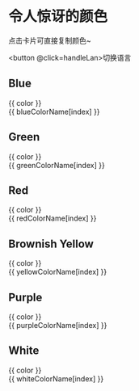<script setup>
import { ref, computed } from 'vue'
import {
  BLUE_COLOR, BLUE_COLOR_NAME, GREEN_COLOR, GREEN_COLOR_NAME, RED_COLOR, RED_COLOR_NAME, BROWNISH_YELLOW, BROWNISH_YELLOW_NAME, PURPLE_COLOR, PURPLE_COLOR_NAME, WHITE_COLOR, WHITE_COLOR_NAME, BLUE_COLOR_NAME_CN, GREEN_COLOR_NAME_CN, RED_COLOR_NAME_CN, BROWNISH_YELLOW_NAME_CN, PURPLE_COLOR_NAME_CN, WHITE_COLOR_NAME_CN,
} from './color.constant.js'

const isCNNow = ref(false)
const handleLan = () => {
  isCNNow.value = !isCNNow.value
}

const blueColor = ref(BLUE_COLOR)
const blueColorName = computed(() => isCNNow.value ? BLUE_COLOR_NAME_CN : BLUE_COLOR_NAME)
const greenColor = ref(GREEN_COLOR)
const greenColorName = computed(() => isCNNow.value ? GREEN_COLOR_NAME_CN : GREEN_COLOR_NAME)
const redColor = ref(RED_COLOR)
const redColorName = computed(() => isCNNow.value ? RED_COLOR_NAME_CN : RED_COLOR_NAME)
const yellowColor = ref(BROWNISH_YELLOW)
const yellowColorName = computed(() => isCNNow.value ? BROWNISH_YELLOW_NAME_CN : BROWNISH_YELLOW_NAME)
const purpleColor = ref(PURPLE_COLOR)
const purpleColorName = computed(() => isCNNow.value ? PURPLE_COLOR_NAME_CN : PURPLE_COLOR_NAME)
const whiteColor = ref(WHITE_COLOR)
const whiteColorName = computed(() => isCNNow.value ? WHITE_COLOR_NAME_CN : WHITE_COLOR_NAME)

const hiddenFlag = ref({
  blue: {},
  green: {},
  red: {},
  yellow: {},
  purple: {},
  white: {}
})

const handleClick = (type, index) => {
  let selected = null
  let temp = ''
  let copy = ''

  switch (type) {
    case 'blue': 
      selected = blueColorName.value
      temp = blueColorName.value[index]
      copy = blueColor.value[index]
      break
    case 'green': 
      selected = greenColorName.value
      temp = greenColorName.value[index]
      copy = greenColor.value[index]
      break
    case 'red': 
      selected = redColorName.value
      temp = redColorName.value[index]
      copy = redColor.value[index]
      break
    case 'purple': 
      selected = purpleColorName.value
      temp = purpleColorName.value[index]
      copy = purpleColor.value[index]
      break
    case 'yellow': 
      selected = yellowColorName.value
      temp = yellowColorName.value[index]
      copy = yellowColor.value[index]
      break
    default: 
      selected = whiteColorName.value
      temp = whiteColorName.value[index]
      copy = whiteColor.value[index]
  }

  hiddenFlag.value[type][index] = 1
  navigator.clipboard.writeText(copy)
  selected[index] = 'Copy!'
  setTimeout(() => {
    selected[index] = temp
    hiddenFlag.value[type][index] = 0
  }, 2000)
}
</script>

# 令人惊讶的颜色

<div :class=$style.card :style="{backgroundColor: blueColor[0], width: '150px', marginTop: '20px'}">
  点击卡片可直接复制颜色~
</div>

<button @click=handleLan>切换语言</button>

## Blue

<div :class="$style.container">
  <div 
    v-for="(color, index) in blueColor"
    :class=$style.card
    :style="{backgroundColor: color}"
    :onClick="() => handleClick('blue', index)"
  >
    <div v-if="!hiddenFlag['blue'][index]">{{ color }}</div>
    <div>{{ blueColorName[index] }}</div>
  </div>
</div>

## Green

<div :class="$style.container">
  <div
    v-for="(color, index) in greenColor"
    :class=$style.card
    :style="{backgroundColor: color}"
    :onClick="() => handleClick('green', index)"
  >
    <div v-if="!hiddenFlag['green'][index]">{{ color }}</div>
    <div>{{ greenColorName[index] }}</div>
  </div>
</div>

## Red

<div :class="$style.container">
  <div
    v-for="(color, index) in redColor"
    :class=$style.card
    :style="{backgroundColor: color}"
    :onClick="() => handleClick('red', index)"
  >
    <div  v-if="!hiddenFlag['red'][index]">{{ color }}</div>
    <div>{{ redColorName[index] }}</div>
  </div>
</div>

## Brownish Yellow

<div :class="$style.container">
  <div
    v-for="(color, index) in yellowColor"
    :class=$style.card
    :style="{backgroundColor: color}"
    :onClick="() => handleClick('yellow', index)"
  >
    <div  v-if="!hiddenFlag['yellow'][index]">{{ color }}</div>
    <div>{{ yellowColorName[index] }}</div>
  </div>
</div>

## Purple

<div :class="$style.container">
  <div
    v-for="(color, index) in purpleColor"
    :class=$style.card
    :style="{backgroundColor: color}"
    :onClick="() => handleClick('purple', index)"
  >
    <div v-if="!hiddenFlag['purple'][index]">{{ color }}</div>
    <div>{{ purpleColorName[index] }}</div>
  </div>
</div>

## White

<div :class="$style.container">
  <div
    v-for="(color, index) in whiteColor"
    :class=$style.card
    :style="{backgroundColor: color}"
    :onClick="() => handleClick('white', index)"
  >
    <div  v-if="!hiddenFlag['white'][index]">{{ color }}</div>
    <div>{{ whiteColorName[index] }}</div>
  </div>
</div>

<style module>
.container {
  display: grid;
  grid-template-columns: repeat(4, minmax(0, 1fr));
  gap: 20px;
}

.card {
  font-size: 14px;
  font-family: 'Fira Code';
  height: 92px;
  padding: 0px 10px;
  border-radius: 8px;
  color: white;

  cursor: pointer;

  display: flex;
  flex-direction: column;
  justify-content: center;
  align-items: start;
}
</style>
